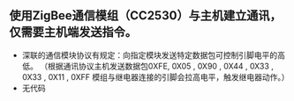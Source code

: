 ## 使用ZigBee通信模组（CC2530）与主机建立通讯，仅需要主机端发送指令。
* 深联的通信模块协议有规定：向指定模块发送特定数据包可控制引脚电平的高低。
（根据通讯协议主机发送数据包0XFE, 0X05 , 0X90 , 0X44 , 0X33 , 0X33 , 0X11 , 0XFF 模组与继电器连接的引脚会拉高电平，触发继电器动作。）
* 无代码
